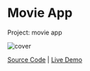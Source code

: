 # Movie App

Project: movie app

![cover](cover.png)

[Source Code](./README.md) | [Live Demo](https://josephgattuso.github.io/js-projects/movie-app/index)
